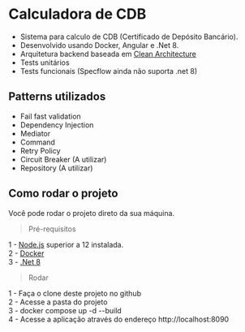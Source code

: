 # Calculadora de CDB

- Sistema para calculo de CDB (Certificado de Depósito Bancário). <br />
- Desenvolvido usando Docker, Angular e .Net 8. <br />
- Arquitetura backend baseada em [Clean Architecture](https://www.amazon.com/Clean-Architecture-Craftsmans-Software-Structure/dp/0134494164) <br />
- Tests unitários <br />
- Tests funcionais (Specflow ainda não suporta .net 8)

## Patterns utilizados

- Fail fast validation <br />
- Dependency Injection <br />
- Mediator <br />
- Command <br />
- Retry Policy <br />
- Circuit Breaker (A utilizar) <br />
- Repository (A utilizar)

## Como rodar o projeto

Você pode rodar o projeto direto da sua máquina.

> Pré-requisitos

1 - [Node.js](https://nodejs.org/en/download/package-manager/) superior a 12 instalada. <br />
2 - [Docker](https://www.docker.com/products/docker-desktop/) <br/>
3 - [.Net 8](https://dotnet.microsoft.com/pt-br/download/dotnet/8.0)

> Rodar

1 - Faça o clone deste projeto no github <br />
2 - Acesse a pasta do projeto <br />
3 - docker compose up -d --build <br />
4 - Acesse a aplicação através do endereço http://localhost:8090 